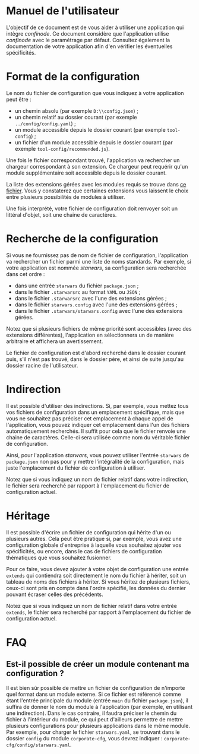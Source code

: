 # Manuel de l'utilisateur

L'objectif de ce document est de vous aider à utiliser une application qui intègre _confinode_. Ce document considère que l'application utilise _confinode_ avec le paramétrage par défaut. Consultez également la documentation de votre application afin d'en vérifier les éventuelles spécificités.

# Format de la configuration

Le nom du fichier de configuration que vous indiquez à votre application peut être :

- un chemin absolu (par exemple `D:\\config.json`) ;
- un chemin relatif au dossier courant (par exemple `../config/config.yaml`) ;
- un module accessible depuis le dossier courant (par exemple `tool-config`) ;
- un fichier d'un module accessible depuis le dossier courant (par exemple `tool-config/recommended.js`).

Une fois le fichier correspondant trouvé, l'application va rechercher un chargeur correspondant à son extension. Ce chargeur peut requérir qu'un module supplémentaire soit accessible depuis le dossier courant.

La liste des extensions gérées avec les modules requis se trouve dans [ce fichier](../extensions.md). Vous y constaterez que certaines extensions vous laissent le choix entre plusieurs possibilités de modules à utiliser.

Une fois interprété, votre fichier de configuration doit renvoyer soit un littéral d'objet, soit une chaine de caractères.

# Recherche de la configuration

Si vous ne fournissez pas de nom de fichier de configuration, l'application va rechercher un fichier parmi une liste de noms standards. Par exemple, si votre application est nommée _starwars_, sa configuration sera recherchée dans cet ordre :

- dans une entrée `starwars` du fichier `package.json` ;
- dans le fichier `.starwarsrc` au format `YAML` ou `JSON` ;
- dans le fichier `.starwarsrc` avec l'une des extensions gérées ;
- dans le fichier `starwars.config` avec l'une des extensions gérées ;
- dans le fichier `.starwars/starwars.config` avec l'une des extensions gérées.

Notez que si plusieurs fichiers de même priorité sont accessibles (avec des extensions différentes), l'application en sélectionnera un de manière arbitraire et affichera un avertissement.

Le fichier de configuration est d'abord recherché dans le dossier courant puis, s'il n'est pas trouvé, dans le dossier père, et ainsi de suite jusqu'au dossier racine de l'utilisateur.

# Indirection

Il est possible d'utiliser des indirections. Si, par exemple, vous mettez tous vos fichiers de configuration dans un emplacement spécifique, mais que vous ne souhaitez pas préciser cet emplacement à chaque appel de l'application, vous pouvez indiquer cet emplacement dans l'un des fichiers automatiquement recherchés. Il suffit pour cela que le fichier renvoie une chaine de caractères. Celle-ci sera utilisée comme nom du véritable fichier de configuration.

Ainsi, pour l'application _starwars_, vous pouvez utiliser l'entrée `starwars` de `package.json` non pas pour y mettre l'intégralité de la configuration, mais juste l'emplacement du fichier de configuration à utiliser.

Notez que si vous indiquez un nom de fichier relatif dans votre indirection, le fichier sera recherché par rapport à l'emplacement du fichier de configuration actuel.

# Héritage

Il est possible d'écrire un fichier de configuration qui hérite d'un ou plusieurs autres. Cela peut être pratique si, par exemple, vous avez une configuration globale d'entreprise à laquelle vous souhaitez ajouter vos spécificités, ou encore, dans le cas de fichiers de configuration thématiques que vous souhaitez fusionner.

Pour ce faire, vous devez ajouter à votre objet de configuration une entrée `extends` qui contiendra soit directement le nom du fichier à hériter, soit un tableau de noms des fichiers à hériter. Si vous héritez de plusieurs fichiers, ceux-ci sont pris en compte dans l'ordre spécifié, les données du dernier pouvant écraser celles des précédents.

Notez que si vous indiquez un nom de fichier relatif dans votre entrée `extends`, le fichier sera recherché par rapport à l'emplacement du fichier de configuration actuel.

# FAQ

## Est-il possible de créer un module contenant ma configuration ?

Il est bien sûr possible de mettre un fichier de configuration de n'importe quel format dans un module externe. Si ce fichier est référencé comme étant l'entrée principale du module (entrée `main` du fichier `package.json`), il suffira de donner le nom du module à l'application (par exemple, en utilisant une indirection). Dans le cas contraire, il faudra préciser le chemin du fichier à l'intérieur du module, ce qui peut d'ailleurs permettre de mettre plusieurs configurations pour plusieurs applications dans le même module. Par exemple, pour charger le fichier `starwars.yaml`, se trouvant dans le dossier `config` du module `corporate-cfg`, vous devrez indiquer : `corporate-cfg/config/starwars.yaml`.
